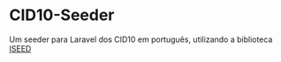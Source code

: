 # CID10-Seeder
Um seeder para Laravel dos CID10 em português, utilizando a biblioteca [ISEED](https://github.com/orangehill/iseed)
